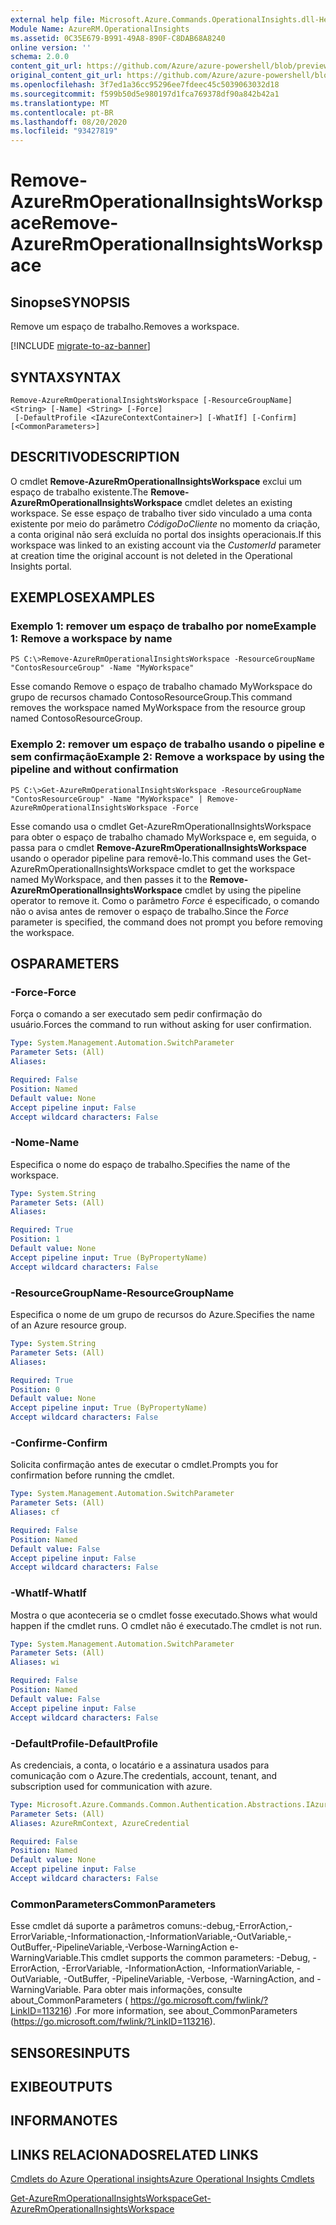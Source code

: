 ```yaml
---
external help file: Microsoft.Azure.Commands.OperationalInsights.dll-Help.xml
Module Name: AzureRM.OperationalInsights
ms.assetid: 0C35E679-B991-49A8-890F-C8DAB68A8240
online version: ''
schema: 2.0.0
content_git_url: https://github.com/Azure/azure-powershell/blob/preview/src/ResourceManager/OperationalInsights/Commands.OperationalInsights/help/Remove-AzureRmOperationalInsightsWorkspace.md
original_content_git_url: https://github.com/Azure/azure-powershell/blob/preview/src/ResourceManager/OperationalInsights/Commands.OperationalInsights/help/Remove-AzureRmOperationalInsightsWorkspace.md
ms.openlocfilehash: 3f7ed1a36cc95296ee7fdeec45c5039063032d18
ms.sourcegitcommit: f599b50d5e980197d1fca769378df90a842b42a1
ms.translationtype: MT
ms.contentlocale: pt-BR
ms.lasthandoff: 08/20/2020
ms.locfileid: "93427819"
---
```

# <span data-ttu-id="a837e-101">Remove-AzureRmOperationalInsightsWorkspace</span><span class="sxs-lookup"><span data-stu-id="a837e-101">Remove-AzureRmOperationalInsightsWorkspace</span></span>

## <span data-ttu-id="a837e-102">Sinopse</span><span class="sxs-lookup"><span data-stu-id="a837e-102">SYNOPSIS</span></span>
<span data-ttu-id="a837e-103">Remove um espaço de trabalho.</span><span class="sxs-lookup"><span data-stu-id="a837e-103">Removes a workspace.</span></span>

[!INCLUDE [migrate-to-az-banner](../../includes/migrate-to-az-banner.md)]

## <span data-ttu-id="a837e-104">SYNTAX</span><span class="sxs-lookup"><span data-stu-id="a837e-104">SYNTAX</span></span>

```
Remove-AzureRmOperationalInsightsWorkspace [-ResourceGroupName] <String> [-Name] <String> [-Force]
 [-DefaultProfile <IAzureContextContainer>] [-WhatIf] [-Confirm] [<CommonParameters>]
```

## <span data-ttu-id="a837e-105">DESCRITIVO</span><span class="sxs-lookup"><span data-stu-id="a837e-105">DESCRIPTION</span></span>
<span data-ttu-id="a837e-106">O cmdlet **Remove-AzureRmOperationalInsightsWorkspace** exclui um espaço de trabalho existente.</span><span class="sxs-lookup"><span data-stu-id="a837e-106">The **Remove-AzureRmOperationalInsightsWorkspace** cmdlet deletes an existing workspace.</span></span>
<span data-ttu-id="a837e-107">Se esse espaço de trabalho tiver sido vinculado a uma conta existente por meio do parâmetro *CódigoDoCliente* no momento da criação, a conta original não será excluída no portal dos insights operacionais.</span><span class="sxs-lookup"><span data-stu-id="a837e-107">If this workspace was linked to an existing account via the *CustomerId* parameter at creation time the original account is not deleted in the Operational Insights portal.</span></span>

## <span data-ttu-id="a837e-108">EXEMPLOS</span><span class="sxs-lookup"><span data-stu-id="a837e-108">EXAMPLES</span></span>

### <span data-ttu-id="a837e-109">Exemplo 1: remover um espaço de trabalho por nome</span><span class="sxs-lookup"><span data-stu-id="a837e-109">Example 1: Remove a workspace by name</span></span>
```
PS C:\>Remove-AzureRmOperationalInsightsWorkspace -ResourceGroupName "ContosResourceGroup" -Name "MyWorkspace"
```

<span data-ttu-id="a837e-110">Esse comando Remove o espaço de trabalho chamado MyWorkspace do grupo de recursos chamado ContosoResourceGroup.</span><span class="sxs-lookup"><span data-stu-id="a837e-110">This command removes the workspace named MyWorkspace from the resource group named ContosoResourceGroup.</span></span>

### <span data-ttu-id="a837e-111">Exemplo 2: remover um espaço de trabalho usando o pipeline e sem confirmação</span><span class="sxs-lookup"><span data-stu-id="a837e-111">Example 2: Remove a workspace by using the pipeline and without confirmation</span></span>
```
PS C:\>Get-AzureRmOperationalInsightsWorkspace -ResourceGroupName "ContosResourceGroup" -Name "MyWorkspace" | Remove-AzureRmOperationalInsightsWorkspace -Force
```

<span data-ttu-id="a837e-112">Esse comando usa o cmdlet Get-AzureRmOperationalInsightsWorkspace para obter o espaço de trabalho chamado MyWorkspace e, em seguida, o passa para o cmdlet **Remove-AzureRmOperationalInsightsWorkspace** usando o operador pipeline para removê-lo.</span><span class="sxs-lookup"><span data-stu-id="a837e-112">This command uses the Get-AzureRmOperationalInsightsWorkspace cmdlet to get the workspace named MyWorkspace, and then passes it to the **Remove-AzureRmOperationalInsightsWorkspace** cmdlet by using the pipeline operator to remove it.</span></span>
<span data-ttu-id="a837e-113">Como o parâmetro *Force* é especificado, o comando não o avisa antes de remover o espaço de trabalho.</span><span class="sxs-lookup"><span data-stu-id="a837e-113">Since the *Force* parameter is specified, the command does not prompt you before removing the workspace.</span></span>

## <span data-ttu-id="a837e-114">OS</span><span class="sxs-lookup"><span data-stu-id="a837e-114">PARAMETERS</span></span>

### <span data-ttu-id="a837e-115">-Force</span><span class="sxs-lookup"><span data-stu-id="a837e-115">-Force</span></span>
<span data-ttu-id="a837e-116">Força o comando a ser executado sem pedir confirmação do usuário.</span><span class="sxs-lookup"><span data-stu-id="a837e-116">Forces the command to run without asking for user confirmation.</span></span>

```yaml
Type: System.Management.Automation.SwitchParameter
Parameter Sets: (All)
Aliases: 

Required: False
Position: Named
Default value: None
Accept pipeline input: False
Accept wildcard characters: False
```

### <span data-ttu-id="a837e-117">-Nome</span><span class="sxs-lookup"><span data-stu-id="a837e-117">-Name</span></span>
<span data-ttu-id="a837e-118">Especifica o nome do espaço de trabalho.</span><span class="sxs-lookup"><span data-stu-id="a837e-118">Specifies the name of the workspace.</span></span>

```yaml
Type: System.String
Parameter Sets: (All)
Aliases: 

Required: True
Position: 1
Default value: None
Accept pipeline input: True (ByPropertyName)
Accept wildcard characters: False
```

### <span data-ttu-id="a837e-119">-ResourceGroupName</span><span class="sxs-lookup"><span data-stu-id="a837e-119">-ResourceGroupName</span></span>
<span data-ttu-id="a837e-120">Especifica o nome de um grupo de recursos do Azure.</span><span class="sxs-lookup"><span data-stu-id="a837e-120">Specifies the name of an Azure resource group.</span></span>

```yaml
Type: System.String
Parameter Sets: (All)
Aliases: 

Required: True
Position: 0
Default value: None
Accept pipeline input: True (ByPropertyName)
Accept wildcard characters: False
```

### <span data-ttu-id="a837e-121">-Confirme</span><span class="sxs-lookup"><span data-stu-id="a837e-121">-Confirm</span></span>
<span data-ttu-id="a837e-122">Solicita confirmação antes de executar o cmdlet.</span><span class="sxs-lookup"><span data-stu-id="a837e-122">Prompts you for confirmation before running the cmdlet.</span></span>

```yaml
Type: System.Management.Automation.SwitchParameter
Parameter Sets: (All)
Aliases: cf

Required: False
Position: Named
Default value: False
Accept pipeline input: False
Accept wildcard characters: False
```

### <span data-ttu-id="a837e-123">-WhatIf</span><span class="sxs-lookup"><span data-stu-id="a837e-123">-WhatIf</span></span>
<span data-ttu-id="a837e-124">Mostra o que aconteceria se o cmdlet fosse executado.</span><span class="sxs-lookup"><span data-stu-id="a837e-124">Shows what would happen if the cmdlet runs.</span></span>
<span data-ttu-id="a837e-125">O cmdlet não é executado.</span><span class="sxs-lookup"><span data-stu-id="a837e-125">The cmdlet is not run.</span></span>

```yaml
Type: System.Management.Automation.SwitchParameter
Parameter Sets: (All)
Aliases: wi

Required: False
Position: Named
Default value: False
Accept pipeline input: False
Accept wildcard characters: False
```

### <span data-ttu-id="a837e-126">-DefaultProfile</span><span class="sxs-lookup"><span data-stu-id="a837e-126">-DefaultProfile</span></span>
<span data-ttu-id="a837e-127">As credenciais, a conta, o locatário e a assinatura usados para comunicação com o Azure.</span><span class="sxs-lookup"><span data-stu-id="a837e-127">The credentials, account, tenant, and subscription used for communication with azure.</span></span>

```yaml
Type: Microsoft.Azure.Commands.Common.Authentication.Abstractions.IAzureContextContainer
Parameter Sets: (All)
Aliases: AzureRmContext, AzureCredential

Required: False
Position: Named
Default value: None
Accept pipeline input: False
Accept wildcard characters: False
```

### <span data-ttu-id="a837e-128">CommonParameters</span><span class="sxs-lookup"><span data-stu-id="a837e-128">CommonParameters</span></span>
<span data-ttu-id="a837e-129">Esse cmdlet dá suporte a parâmetros comuns:-debug,-ErrorAction,-ErrorVariable,-Informationaction,-InformationVariable,-OutVariable,-OutBuffer,-PipelineVariable,-Verbose-WarningAction e-WarningVariable.</span><span class="sxs-lookup"><span data-stu-id="a837e-129">This cmdlet supports the common parameters: -Debug, -ErrorAction, -ErrorVariable, -InformationAction, -InformationVariable, -OutVariable, -OutBuffer, -PipelineVariable, -Verbose, -WarningAction, and -WarningVariable.</span></span> <span data-ttu-id="a837e-130">Para obter mais informações, consulte about_CommonParameters ( https://go.microsoft.com/fwlink/?LinkID=113216) .</span><span class="sxs-lookup"><span data-stu-id="a837e-130">For more information, see about_CommonParameters (https://go.microsoft.com/fwlink/?LinkID=113216).</span></span>

## <span data-ttu-id="a837e-131">SENSORES</span><span class="sxs-lookup"><span data-stu-id="a837e-131">INPUTS</span></span>

## <span data-ttu-id="a837e-132">EXIBE</span><span class="sxs-lookup"><span data-stu-id="a837e-132">OUTPUTS</span></span>

## <span data-ttu-id="a837e-133">INFORMA</span><span class="sxs-lookup"><span data-stu-id="a837e-133">NOTES</span></span>

## <span data-ttu-id="a837e-134">LINKS RELACIONADOS</span><span class="sxs-lookup"><span data-stu-id="a837e-134">RELATED LINKS</span></span>

[<span data-ttu-id="a837e-135">Cmdlets do Azure Operational insights</span><span class="sxs-lookup"><span data-stu-id="a837e-135">Azure Operational Insights Cmdlets</span></span>](./AzureRM.OperationalInsights.md)

[<span data-ttu-id="a837e-136">Get-AzureRmOperationalInsightsWorkspace</span><span class="sxs-lookup"><span data-stu-id="a837e-136">Get-AzureRmOperationalInsightsWorkspace</span></span>](./Get-AzureRmOperationalInsightsWorkspace.md)


